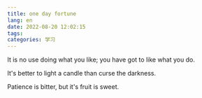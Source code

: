 ```yaml
---
title: one day fortune
lang: en
date: 2022-08-20 12:02:15
tags:
categories: 学习
---
```


It is no use doing what you like; you have got to like what you do.

It's better to light a candle than curse the darkness.

Patience is bitter, but it's fruit is sweet.


